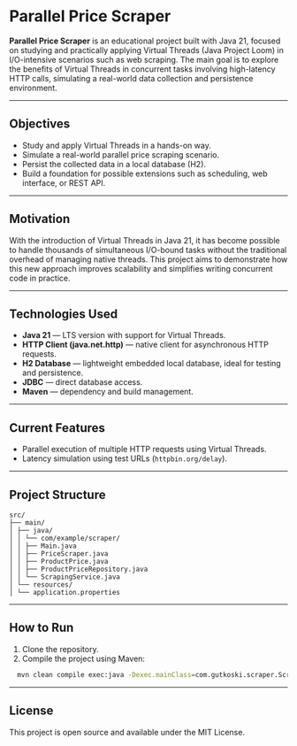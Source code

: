 # Parallel Price Scraper

**Parallel Price Scraper** is an educational project built with Java 21, focused on studying and practically applying Virtual Threads (Java Project Loom) in I/O-intensive scenarios such as web scraping. The main goal is to explore the benefits of Virtual Threads in concurrent tasks involving high-latency HTTP calls, simulating a real-world data collection and persistence environment.

---

## Objectives

- Study and apply Virtual Threads in a hands-on way.
- Simulate a real-world parallel price scraping scenario.
- Persist the collected data in a local database (H2).
- Build a foundation for possible extensions such as scheduling, web interface, or REST API.

---

## Motivation

With the introduction of Virtual Threads in Java 21, it has become possible to handle thousands of simultaneous I/O-bound tasks without the traditional overhead of managing native threads. This project aims to demonstrate how this new approach improves scalability and simplifies writing concurrent code in practice.

---

## Technologies Used

- **Java 21** — LTS version with support for Virtual Threads.
- **HTTP Client (java.net.http)** — native client for asynchronous HTTP requests.
- **H2 Database** — lightweight embedded local database, ideal for testing and persistence.
- **JDBC** — direct database access.
- **Maven** — dependency and build management.

---

## Current Features

- Parallel execution of multiple HTTP requests using Virtual Threads.
- Latency simulation using test URLs (`httpbin.org/delay`).

---

## Project Structure

```
src/
├── main/
│ ├── java/
│ │ └── com/example/scraper/
│ │ ├── Main.java
│ │ ├── PriceScraper.java
│ │ ├── ProductPrice.java
│ │ ├── ProductPriceRepository.java
│ │ └── ScrapingService.java
│ └── resources/
│ └── application.properties
```

---

## How to Run

1. Clone the repository.
2. Compile the project using Maven:
```bash
  mvn clean compile exec:java -Dexec.mainClass=com.gutkoski.scraper.ScraperApplication
```

---

## License
This project is open source and available under the MIT License.